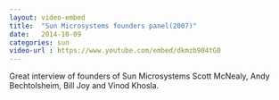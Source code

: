 ```yaml
---
layout: video-embed
title:  "Sun Microsystems founders panel(2007)"
date:   2014-10-09
categories: sun
video-url : https://www.youtube.com/embed/dkmzb904tG0
---
```

Great interview of founders of Sun Microsystems Scott McNealy, Andy Bechtolsheim, Bill Joy and Vinod Khosla. 
